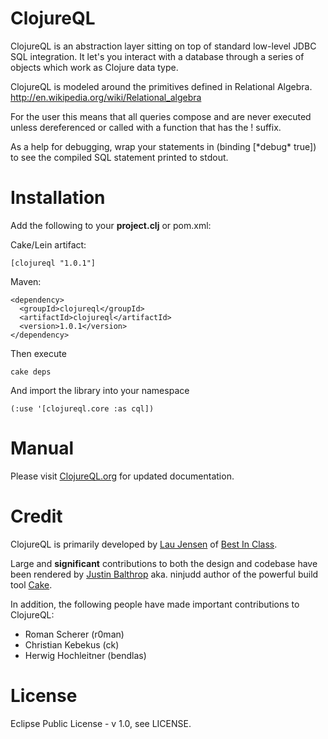 ClojureQL
=========

ClojureQL is an abstraction layer sitting on top of standard low-level JDBC SQL integration.
It let's you interact with a database through a series of objects which work as Clojure data
type.

ClojureQL is modeled around the primitives defined in Relational Algebra.
http://en.wikipedia.org/wiki/Relational_algebra

For the user this means that all queries compose and are never executed unless dereferenced
or called with a function that has the ! suffix.

As a help for debugging, wrap your statements in (binding [\*debug\* true]) to see the
compiled SQL statement printed to stdout.

Installation
============

Add the following to your **project.clj** or pom.xml:

Cake/Lein artifact:

    [clojureql "1.0.1"]

Maven:

    <dependency>
      <groupId>clojureql</groupId>
      <artifactId>clojureql</artifactId>
      <version>1.0.1</version>
    </dependency>

Then execute

    cake deps

And import the library into your namespace

    (:use '[clojureql.core :as cql])


Manual
============

Please visit [ClojureQL.org](http://www.clojureql.org) for updated documentation.

Credit
======

ClojureQL is primarily developed by [Lau Jensen](http://twitter.com/laujensen) of
[Best In Class](http://www.bestinclass.dk).

Large and **significant** contributions to both the design and codebase have been
rendered by [Justin Balthrop](http://twitter.com/ninjudd) aka. ninjudd author
of the powerful build tool [Cake](http://github.com/ninjudd/cake).

In addition, the following people have made important contributions to ClojureQL:

   - Roman Scherer      (r0man)
   - Christian Kebekus  (ck)
   - Herwig Hochleitner (bendlas)

License
=======

Eclipse Public License - v 1.0, see LICENSE.

